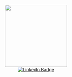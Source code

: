 <div id="header" align="center">
  <img src="https://media.giphy.com/media/v1.Y2lkPTc5MGI3NjExMHd1aTR3YjRtbnV2c2x1aW9za2U4MXo3eHMydXJ0Mzh2c2cxbjBrYSZlcD12MV9zdGlja2Vyc19zZWFyY2gmY3Q9dHM/iGAYeXTFia25rpl8nX/giphy.gif" width="200"/>
</div>
<div id="badges" align="center">
  <a href="https://www.linkedin.com/in/ananya-swami-259504121/">
    <img src="https://img.shields.io/badge/LinkedIn-blue?style=for-the-badge&logo=linkedin&logoColor=white" alt="LinkedIn Badge"/>
  </a>
</div>
